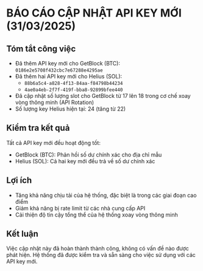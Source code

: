 # BÁO CÁO CẬP NHẬT API KEY MỚI (31/03/2025)

## Tóm tắt công việc
- Đã thêm API key mới cho GetBlock (BTC): `0186e2e5708f432cbc7e67288e4295ae`
- Đã thêm hai API key mới cho Helius (SOL): 
  - `88b6a5c4-a828-4f13-84aa-f84798b44234`
  - `4ae0a4eb-2f7f-419f-bba8-92899bfee440`
- Đã cập nhật số lượng slot cho GetBlock từ 17 lên 18 trong cơ chế xoay vòng thông minh (API Rotation)
- Số lượng key Helius hiện tại: 24 (tăng từ 22)

## Kiểm tra kết quả
Tất cả API key mới đều hoạt động tốt:
- GetBlock (BTC): Phản hồi số dư chính xác cho địa chỉ mẫu
- Helius (SOL): Cả hai key mới đều trả về số dư chính xác

## Lợi ích
- Tăng khả năng chịu tải của hệ thống, đặc biệt là trong các giai đoạn cao điểm
- Giảm khả năng bị rate limit từ các nhà cung cấp API
- Cải thiện độ tin cậy tổng thể của hệ thống xoay vòng thông minh

## Kết luận
Việc cập nhật này đã hoàn thành thành công, không có vấn đề nào được phát hiện. Hệ thống đã được kiểm tra và sẵn sàng cho việc sử dụng với các API key mới.